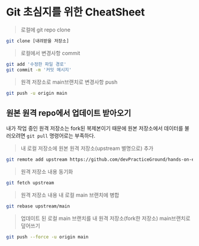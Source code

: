 # Git 초심지를 위한 CheatSheet

> 로컬에 git repo clone

```bash
git clone [내려받을 저장소]
```

> 로컬에서 변경사항 commit

```bash
git add '수정한 파일 경로'
git commit -m '커밋 메시지'
```

> 원격 저장소로 main브랜치로 변경사항 push

```bash
git push -u origin main
```

## 원본 원격 repo에서 업데이트 받아오기

내가 작업 중인 원격 저장소는 fork된 복제본이기 때문에 원본 저장소에서 데이터를 불러오려면 `git pull` 명령어로는 부족하다.

> 내 로컬 저장소에 원본 원격 저장소(upstream 별명으로) 추가

```bash 
git remote add upstream https://github.com/devPracticeGround/hands-on-expert.git
```

> 원격 저장소 내용 동기화

```bash
git fetch upstream
```

> 원격 저장소 내용 내 로컬 main 브랜치에 병합

```bash
git rebase upstream/main
```

> 업데이트 된 로컬 main 브랜치를 내 원격 저장소(fork한 저장소) main브랜치로 덮어쓰기

```bash
git push --force -u origin main
```